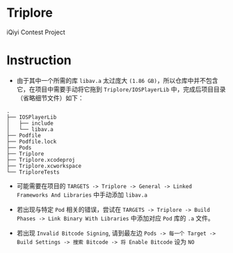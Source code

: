 # Triplore
iQiyi Contest Project

# Instruction
* 由于其中一个所需的库 `libav.a` 太过庞大 `(1.86 GB)`，所以仓库中并不包含它，在项目中需要手动将它拖到 `Triplore/IOSPlayerLib` 中，完成后项目目录（省略细节文件）如下：
```
.
├── IOSPlayerLib
│   ├── include
│   └── libav.a
├── Podfile
├── Podfile.lock
├── Pods
├── Triplore
├── Triplore.xcodeproj
├── Triplore.xcworkspace
└── TriploreTests
```  

* 可能需要在项目的 `TARGETS -> Triplore -> General -> Linked Frameworks And Libraries` 中手动添加 `libav.a`

* 若出现与特定 `Pod` 相关的错误，尝试在 `TARGETS -> Triplore -> Build Phases -> Link Binary With Libraries` 中添加对应 `Pod` 库的 `.a` 文件。

* 若出现 `Invalid Bitcode Signing`, 请到最左边 `Pods -> 每一个 Target -> Build Settings -> 搜索 Bitcode -> 将 Enable Bitcode` 设为 `NO`

